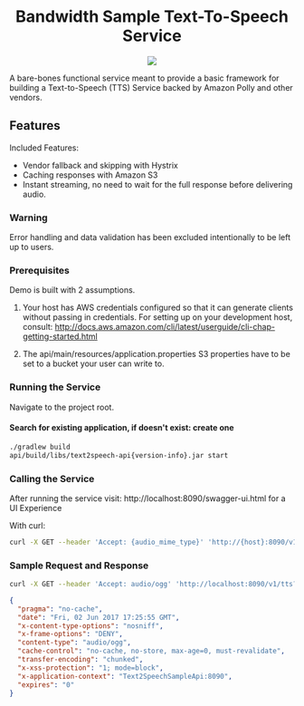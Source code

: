 <div align="center">

# Bandwidth Sample Text-To-Speech Service

<a href="http://dev.bandwidth.com"><img src="https://s3.amazonaws.com/bwdemos/BW_Voice_Messaging.png"/></a>
</div>

A bare-bones functional service meant to provide a basic framework for building a Text-to-Speech (TTS) Service backed by Amazon Polly and other vendors.

## Features
Included Features: 
* Vendor fallback and skipping with Hystrix
* Caching responses with Amazon S3
* Instant streaming, no need to wait for the full response before delivering audio.

### Warning
Error handling and data validation has been excluded intentionally to be left up to users.


### Prerequisites
Demo is built with 2 assumptions.

1) Your host has AWS credentials configured so that it can generate clients without passing in credentials. For setting up on your development host, consult:
http://docs.aws.amazon.com/cli/latest/userguide/cli-chap-getting-started.html   


2) The api/main/resources/application.properties S3 properties have to be set to a bucket your user can write to.

### Running the Service

Navigate to the project root.

#### Search for existing application, if doesn't exist: create one
```bash
./gradlew build
api/build/libs/text2speech-api{version-info}.jar start
```

### Calling the Service
After running the service visit: http://localhost:8090/swagger-ui.html for a UI Experience

With curl:

```bash
curl -X GET --header 'Accept: {audio_mime_type}' 'http://{host}:8090/v1/tts?text={text}&voice={voice_name}&format={audio_format}'
```

### Sample Request and Response
```bash
curl -X GET --header 'Accept: audio/ogg' 'http://localhost:8090/v1/tts?text=Simple%20Test&voice=Kimberly&format=OGG'
```

```json
{
  "pragma": "no-cache",
  "date": "Fri, 02 Jun 2017 17:25:55 GMT",
  "x-content-type-options": "nosniff",
  "x-frame-options": "DENY",
  "content-type": "audio/ogg",
  "cache-control": "no-cache, no-store, max-age=0, must-revalidate",
  "transfer-encoding": "chunked",
  "x-xss-protection": "1; mode=block",
  "x-application-context": "Text2SpeechSampleApi:8090",
  "expires": "0"
}
```
